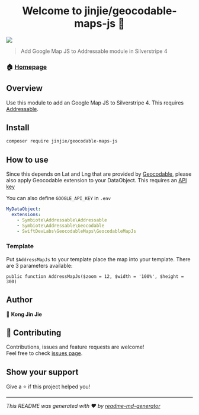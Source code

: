 <h1 align="center">Welcome to jinjie/geocodable-maps-js 👋</h1>
<p>
  <img src="https://img.shields.io/badge/version-1.0.0-blue.svg?cacheSeconds=2592000" />
</p>

> Add Google Map JS to Addressable module in Silverstripe 4

### 🏠 [Homepage](https://github.com/jinjie/geocodable-maps-js)

## Overview

Use this module to add an Google Map JS to Silverstripe 4. This requires [Addressable](https://github.com/symbiote/silverstripe-addressable). 

## Install

```sh
composer require jinjie/geocodable-maps-js
```

## How to use

Since this depends on Lat and Lng that are provided by [Geocodable](https://github.com/symbiote/silverstripe-addressable/blob/master/src/Geocodable.php), please also apply Geocodable extension to your DataObject. This requires an [API key](https://github.com/symbiote/silverstripe-addressable/blob/master/docs/en/quick-start.md#transform-address-field-data-into-a-latitude-and-longitude)

You can also define `GOOGLE_API_KEY` in `.env`

```yml
MyDataObject:
  extensions:
    - Symbiote\Addressable\Addressable
    - Symbiote\Addressable\Geocodable
    - SwiftDevLabs\GeocodableMaps\GeocodableMapJs
```

### Template

Put `$AddressMapJs` to your template place the map into your template. There are 3 parameters available:

`public function AddressMapJs($zoom = 12, $width = '100%', $height = 300)`

## Author

👤 **Kong Jin Jie**


## 🤝 Contributing

Contributions, issues and feature requests are welcome!<br />Feel free to check [issues page](https://github.com/jinjie/geocodable-maps-js/issues).

## Show your support

Give a ⭐️ if this project helped you!

***
_This README was generated with ❤️ by [readme-md-generator](https://github.com/kefranabg/readme-md-generator)_
